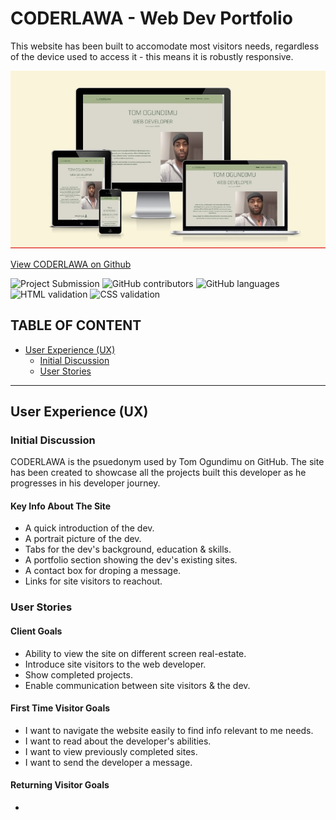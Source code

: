 # CODERLAWA - Web Dev Portfolio

This website has been built to accomodate most visitors needs, regardless of the device used to access it - this means it is robustly responsive.

![Coderlawa on different devices](assets/images/devices.jpg)

[View CODERLAWA on Github](https://coderlawa.github.io/milestoneOne/)

![Project Submission](https://img.shields.io/badge/Submitted-March%202025-orange)
![GitHub contributors](https://img.shields.io/badge/Contributors-1-green)
![GitHub languages](https://img.shields.io/badge/Languages-3-blue)
![HTML validation](https://img.shields.io/badge/w3%20HTML-validated-yellow)
![CSS validation](https://img.shields.io/badge/w3%20CSS-validated-aqua)

## TABLE OF CONTENT

* [User Experience (UX)](#User-Experience-(UX))
    * [Initial Discussion](#Initial-Discussion)
    * [User Stories](#User-Stories)

- - -

## User Experience (UX)

### Initial Discussion

CODERLAWA is the psuedonym used by Tom Ogundimu on GitHub. The site has been created to showcase all the projects built this developer as he progresses in his developer journey.

#### Key Info About The Site

* A quick introduction of the dev.
* A portrait picture of the dev.
* Tabs for the dev's background, education & skills.
* A portfolio section showing the dev's existing sites.
* A contact box for droping a message.
* Links for site visitors to reachout.

### User Stories

#### Client Goals

* Ability to view the site on different screen real-estate.
* Introduce site visitors to the web developer.
* Show completed projects.
* Enable communication between site visitors & the dev.

#### First Time Visitor Goals

* I want to navigate the website easily to find info relevant to me needs.
* I want to read about the developer's abilities.
* I want to view previously completed sites.
* I want to send the developer a message.

#### Returning Visitor Goals

* 
